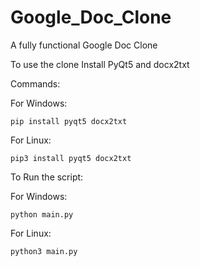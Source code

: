 # Google_Doc_Clone
A fully functional Google Doc Clone

To use the clone
Install PyQt5 and docx2txt 

Commands:

For Windows:
```
pip install pyqt5 docx2txt
```

For Linux:
```
pip3 install pyqt5 docx2txt
```

To Run the script:

For Windows:
```
python main.py
```

For Linux:
```
python3 main.py
```